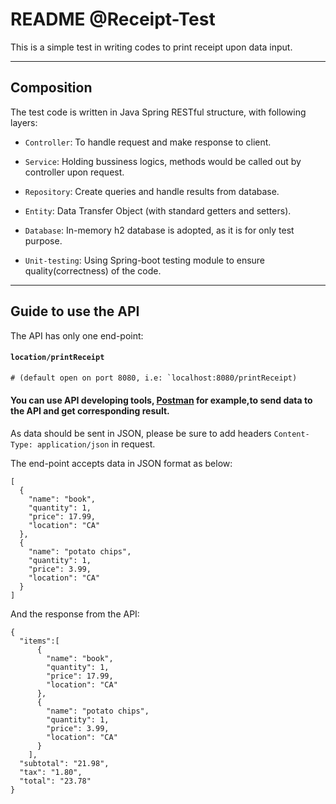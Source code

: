 # README @Receipt-Test
This is a simple test in writing codes to print receipt upon data input.

****


Composition
------
The test code is written in Java Spring RESTful structure, with following layers:

* `Controller`: To handle request and make response to client.

- `Service`: Holding bussiness logics, methods would be called out by controller upon request.

- `Repository`: Create queries and handle results from database.

- `Entity`: Data Transfer Object (with standard getters and setters).

- `Database`: In-memory h2 database is adopted, as it is for only test purpose.

* `Unit-testing`: Using Spring-boot testing module to ensure quality(correctness) of the code.

****

Guide to use the API
-----
The API has only one end-point:

#### **`location/printReceipt`**

```diff
# (default open on port 8080, i.e: `localhost:8080/printReceipt)
```

#### You can use API developing tools, [Postman](https://www.postman.com/ "Postman") for example,to send data to the API and get corresponding result.


As data should be sent in JSON, please be sure to add headers `Content-Type: application/json` in request.  
  
The end-point accepts data in JSON format as below:
```
[
  {	
    "name": "book",
    "quantity": 1,	
    "price": 17.99,
    "location": "CA"
  },
  {	
    "name": "potato chips",
    "quantity": 1,	
    "price": 3.99,
    "location": "CA"
  }
]
```

And the response from the API:
```
{
  "items":[
      {
        "name": "book",
        "quantity": 1,
        "price": 17.99,
        "location": "CA"
      },
      {
        "name": "potato chips",
        "quantity": 1,
        "price": 3.99,
        "location": "CA"
      }
    ],
  "subtotal": "21.98",
  "tax": "1.80",
  "total": "23.78"
}
```
